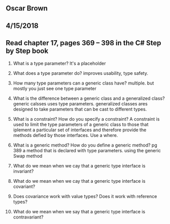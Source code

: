 ## Oscar Brown
## 4/15/2018
## Read chapter 17, pages 369 – 398 in the C# Step by Step book

1. What is a type parameter?
It's a placeholder

2. What does a type parameter do?
improves usability, type safety.

3. How many type parameters can a generic class have?
multiple. but mostly you just see one type parameter

4. What is the difference between a generic class and a generalized class?
generic calsses uses type parameters. generalized classes ares designed to take parameters that can be cast to different types.

5. What is a constraint? How do you specify a constraint?
A constraint is used to limit the type parameters of a generic class to those that iplement a particular set of interfaces and therefore provide the methods defied by those interfaces. 
Use a where.

6. What is a generic method? How do you define a generic method? pg 389
a method that is declared with type parameters. using the generic Swap<T> method 

7. What do we mean when we cay that a generic type interface is invariant?


8. What do we mean when we cay that a generic type interface is covariant?


9. Does covariance work with value types? Does it work with reference types?


10. What do we mean when we say that a generic type interface is contravariant?